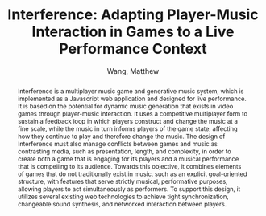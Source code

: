 ---
title: "Interference: Adapting Player-Music Interaction in Games to a Live Performance Context"
abstract: "Interference is a multiplayer music game and generative music system, which is implemented as a Javascript web application and designed for live performance. It is based on the potential for dynamic music generation that exists in video games through player-music interaction. It uses a competitive multiplayer form to sustain a feedback loop in which players construct and change the music at a fine scale, while the music in turn informs players of the game state, affecting how they continue to play and therefore change the music. The design of Interference must also manage conflicts between games and music as contrasting media, such as presentation, length, and complexity, in order to create both a game that is engaging for its players and a musical performance that is compelling to its audience. Towards this objective, it combines elements of games that do not traditionally exist in music, such as an explicit goal-oriented structure, with features that serve strictly musical, performative purposes, allowing players to act simultaneously as performers. To support this design, it utilizes several existing web technologies to achieve tight synchronization, changeable sound synthesis, and networked interaction between players."
address: "Trondheim, Norway"
booktitle: "Proceedings of the International Web Audio Conference"
editor: "Xambó, Anna and Martín, Sara R. and Roma, Gerard"
month: "December"
publisher: "NTNU"
series: "WAC '19"
pages: "83--86"
id: "2019_43"
author: "Wang, Matthew"
webAuthor: "Matthew Wang"
track: "Paper"
year: "2019"
tags: year2019
media: https://youtu.be/Xhc4L8ukSEw
pdflink: "/_data/papers/pdf/2019/2019_43.pdf"
ISSN: "2663-5844"
---